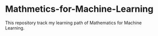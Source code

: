 # Mathmetics-for-Machine-Learning
This repository track my learning path of Mathematics for Machine Learning.
